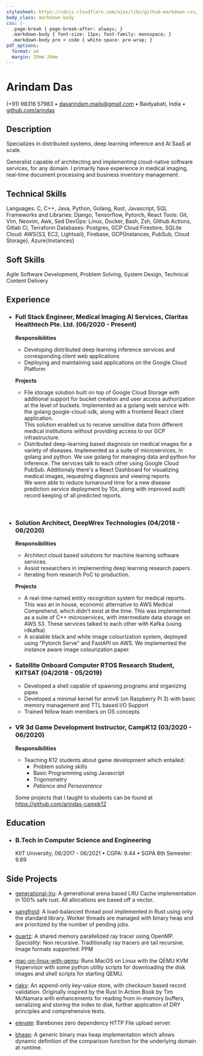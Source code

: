 ```yaml
---
stylesheet: https://cdnjs.cloudflare.com/ajax/libs/github-markdown-css/2.10.0/github-markdown.min.css
body_class: markdown-body
css: |-
  .page-break { page-break-after: always; }
  .markdown-body { font-size: 11px; font-family: monospace; }
  .markdown-body pre > code { white-space: pre-wrap; }
pdf_options:
  format: a4
  margin: 20mm 20mm 
---
```


# Arindam Das
(+91) 98316 57983 • dasarindam.mails@gmail.com • Baidyabati, India • [github.com/arindas](https://github.com/arindas)

## Description
Specializes in distributed systems, deep learning inference and AI SaaS at scale.

Generalist capable of architecting and implementing cloud-native software services, for any domain. I primarily have 
experience in medical imaging, real-time document processing and business inventory management.

## Technical Skills
Languages: C, C++, Java, Python, Golang, Rust, Javascript, SQL
Frameworks and Libraries: Django, Tensorflow, Pytorch, React
Tools: Git, Vim, Neovim, Awk, Sed
DevOps: Linux, Docker, Bash, Zsh, Github Actions, Gitlab CI, Terraform
Databases: Postgres, GCP Cloud Firestore, SQLite
Cloud: AWS{S3, EC2, Lightsail}, Firebase, GCP{Instances, PubSub, Cloud Storage}, Azure{Instances}

## Soft Skills
Agile Software Development, Problem Solving, System Design, Technical Content Delivery

## Experience
- <h3>Full Stack Engineer, Medical Imaging AI Services, Claritas Healthtech Pte. Ltd. (06/2020 - Present)</h3>
  
  <b>Responsibilities</b>
  - Developing distributed deep learning inference services and corresponding client web applications 
  - Deploying and maintaining said applications on the Google Cloud Platform
  
  <b>Projects</b>
  - File storage solution built on top of Google Cloud Storage with additional support for bucket creation and user 
  access authorization at the level of buckets. Implemented as a golang web service with the golang google-cloud-sdk,
  along with a frontend React client application.<br/>
  This solution enabled us to receive sensitive data from different medical institutions without providing access to our GCP infrastructure. 
  - Distributed deep-learning based diagnosis on medical images for a variety of diseases. Implemented as a suite of 
  microservices, in golang and python. We use golang for managing data and python for inference. The services talk 
  to each other using Google Cloud PubSub. Additionaly there's a React Dashboard for visualizing medical images,
  requesting diagnosis and viewing reports. <br/>
  We were able to reduce turnaround time for a new disease prediction service deployment by 10x, along
  with improved audit record keeping of all predicted reports.

<br/>

- <h3>Solution Architect, DeepWrex Technologies (04/2018 - 06/2020)</h3>
  
  <b>Responsibilities</b>
  - Architect cloud based solutions for machine learning software services.
  - Assist researchers in implementing deep learning research papers.
  - Iterating from research PoC to production.
  
  <b>Projects</b>
  - A real-time named entity recognition system for medical reports. This was an in house, economic alternative to
  AWS Medical Comprehend, which didn't exist at the time. This was implemented as a suite of C++ microservices, with
  intermediate data storage on AWS S3. These services talked to each other with Kafka (using rdkafka)
  - A scalable black and white image colourization system, deployed using "Pytorch Serve" and FastAPI on AWS. We 
  implemented the instance aware image colourization paper.

- <h3>Satellite Onboard Computer RTOS Research Student, KIITSAT (04/2018 - 05/2019)</h3>
  
  - Developed a shell capable of spawning programs and organizing pipes
  - Developed a minimal kernel for armv6 (on Raspberry Pi 3) with basic memory management and TTL based I/O Support
  - Trained fellow team members on OS concepts

- <h3>VR 3d Game Development Instructor, CampK12 (03/2020 - 06/2020)</h3>
  
  <b>Responsibilities</b>
  - Teaching K12 students about game development which entailed:
    - Problem solving skills
    - Basic Programming using Javascript
    - Trigonometry
    - _Patience and Perseverance_
  
  Some projects that I taught to students can be found at https://github.com/arindas-campk12

## Education
- <h3>B.Tech in Computer Science and Engineering</h3> 
  KIIT University, 06/2017 - 06/2021 • CGPA: 9.44 • SGPA 8th Semester: 9.69

## Side Projects
- [generational-lru](https://github.com/arindas/generational-lru): A generational arena based LRU Cache implementation
  in 100% safe rust. All allocations are based off a vector.


- [sangfroid](https://github.com/arindas/sangfroid): A load-balanced thread pool implemented in Rust using only the 
  standard library. Worker threads are managed with binary heap and are prioritized by the number of pending jobs.


- [quartz](https://github.com/arindas/quartz): A shared memory parallelized ray tracer using OpenMP.
  _Speciality:_ Non recursive. Traditionally ray tracers are tail recursive. Image formats supported: PPM


- [mac-on-linux-with-qemu](https://github.com/arindas/mac-on-linux-with-qemu): Runs MacOS on Linux with the QEMU
  KVM Hypervisor with some python utility scripts for downloading the disk images and shell scripts for starting QEMU.


- [riakv](https://github.com/arindas/riakv): An append-only key-value store, with checksum based record validation.
  Originally inspired by the Rust In Action Book by Tim McNamara with enhancements for reading from in-memory buffers,
  serializing and storing the index to disk, further application of DRY principles and comprehensive tests.


- [elevate](https://github.com/arindas/elevate): Barebones zero dependency HTTP File upload server.


- [bheap](https://github.com/arindas/bheap): A generic binary max heap implementation which allows dynamic definition
  of the comparison function for the underlying domain at runtime.
